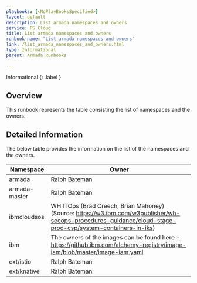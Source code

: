 ```yaml
---
playbooks: [<NoPlayBooksSpecified>]
layout: default
description: List armada namespaces and owners
service: FS Cloud
title: List armada namespaces and owners
runbook-name: "List armada namespaces and owners"
link: /list_armada_namespaces_and_owners.html
type: Informational
parent: Armada Runbooks

---
```


Informational
{: .label }

## Overview

This runbook represents the table consisting the list of namespaces and the owners.

## Detailed Information

The below table provides the information on the list of the namespaces and the owners.

Namespace | Owner
-- | --
armada | Ralph Bateman
armada-master | Ralph Bateman
ibmcloudsos | WH ITOps (Brad Creech, Brian Mahoney) (Source: https://w3.ibm.com/w3publisher/wh-secops-procedures-guidance/cloud-stage-prod-csp/system-containers-in-iks)
ibm | The owners of the images can be found here - https://github.ibm.com/alchemy-registry/image-iam/blob/master/image-iam.yaml
ext/istio | Ralph Bateman
ext/knative | Ralph Bateman

